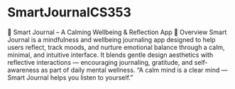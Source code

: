 #  SmartJournalCS353
🌼 Smart Journal – A Calming Wellbeing & Reflection App
🧘 Overview
Smart Journal is a mindfulness and wellbeing journaling app designed to help users reflect, track moods, and nurture emotional balance through a calm, minimal, and intuitive interface.
It blends gentle design aesthetics with reflective interactions — encouraging journaling, gratitude, and self-awareness as part of daily mental wellness.
“A calm mind is a clear mind — Smart Journal helps you listen to yourself.”
